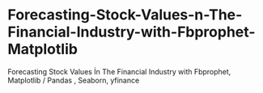 # Forecasting-Stock-Values-n-The-Financial-Industry-with-Fbprophet-Matplotlib
Forecasting Stock Values İn The Financial Industry with Fbprophet, Matplotlib / Pandas , Seaborn, yfinance
